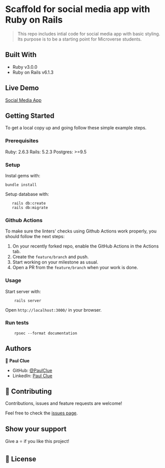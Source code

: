 # Scaffold for social media app with Ruby on Rails

> This repo includes intial code for social media app with basic styling. Its purpose is to be a starting point for Microverse students.

## Built With

- Ruby v3.0.0
- Ruby on Rails v6.1.3

## Live Demo

[Social Media App](https://fierce-sands-66564.herokuapp.com/users/sign_in)


## Getting Started

To get a local copy up and going follow these simple example steps.

### Prerequisites

Ruby: 2.6.3
Rails: 5.2.3
Postgres: >=9.5

### Setup

Instal gems with:

```
bundle install
```

Setup database with:

```
   rails db:create
   rails db:migrate
```

### Github Actions

To make sure the linters' checks using Github Actions work properly, you should follow the next steps:

1. On your recently forked repo, enable the GitHub Actions in the Actions tab.
2. Create the `feature/branch` and push.
3. Start working on your milestone as usual.
4. Open a PR from the `feature/branch` when your work is done.


### Usage

Start server with:

```
    rails server
```

Open `http://localhost:3000/` in your browser.

### Run tests

```
    rpsec --format documentation
```

## Authors

👤 **Paul Clue**

- GitHub: [@PaulClue](https://github.com/Paul-Clue)
- LinkedIn: [Paul Clue](https://www.linkedin.com/in/paul-clue/)

## 🤝 Contributing

Contributions, issues and feature requests are welcome!

Feel free to check the [issues page](https://github.com/microverseinc/ror-social-scaffold/issues).

## Show your support

Give a ⭐️ if you like this project!


## 📝 License


